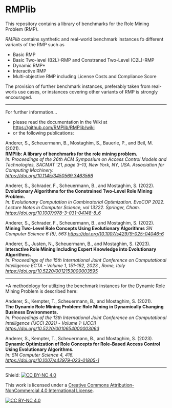 # RMPlib

This repository contains a library of benchmarks for the Role Mining Problem (RMP). 
 
_RMPlib_ contains synthetic and real-world benchmark instances fo different variants of the RMP such as
- Basic RMP
- Basic Two-level (B2L)-RMP and Constraned Two-Level (C2L)-RMP
- Dynamic RMP*
- Interactive RMP
- Multi-objective RMP including License Costs and Compliance Score  

The provision of further benchmark instances, preferably taken from real-worls use cases, or instances covering other variants of RMP is strongly encouraged.

***

For further information...
- please read the documentation in the Wiki at https://github.com/RMPlib/RMPlib/wiki
- or the following publications:


Anderer, S., Scheuermann, B., Mostaghim, S., Bauerle, P., and Beil, M. (2021).    
**RMPlib: A library of benchmarks for the role mining problem.**    
_In: Proceedings of the 26th ACM Symposium on Access Control Models and Technologies, SACMAT ’21, page 3–13, New York, NY, USA. Association for Computing Machinery._    
_https://doi.org/10.1145/3450569.3463566_ 

Anderer, S., Schrader, F., Scheuermann, B., and Mostaghim, S. (2022).   
**Evolutionary Algorithms for the Constrained Two-Level Role Mining Problem.**  
_In: Evolutionary Computation in Combinatorial Optimization. EvoCOP 2022. Lecture Notes in Computer Science, vol 13222. Springer, Cham._   
_https://doi.org/10.1007/978-3-031-04148-8_6_

Anderer, S., Schrader, F., Scheuermann, B., and Mostaghim, S. (2022). 
**Mining Two-Level Role Concepts Using Evolutionary Algorithms**
_SN Computer Science 6 (6), 563_
_https://doi.org/10.1007/s42979-025-04046-6_

Anderer, S., Justen, N., Scheuermann, B., and Mostaghim, S. (2023).   
**Interactive Role Mining Including Expert Knowledge into Evolutionary Algorithms.**    
_In: Proceedings of the 15th International Joint Conference on Computational Intelligence ECTA - Volume 1, 151-162, 2023 , Rome, Italy_   
_https://doi.org/10.5220/0012153000003595_   
***

*A methodology for utilizing the benchmark instances for the Dynamic Role Mining Problem is described here:   

Anderer, S., Kempter, T., Scheuermann, B., and Mostaghim, S. (2021).    
**The Dynamic Role Mining Problem: Role Mining in Dynamically Changing Business Environments.**   
_In: Proceedings of the 13th International Joint Conference on Computational Intelligence (IJCCI 2021) - Volume 1: IJCCI}_   
_https://doi.org/10.5220/0010654000003063_
   
Anderer, S., Kempter, T., Scheuermann, B., and Mostaghim, S. (2023).      
**Dynamic Optimization of Role Concepts for Role-Based Access Control Using Evolutionary Algorithms.**   
_In: SN Computer Science 4, 416._    
_https://doi.org/10.1007/s42979-023-01805-1_   

***

Shield: [![CC BY-NC 4.0][cc-by-nc-shield]][cc-by-nc]
 
This work is licensed under a
[Creative Commons Attribution-NonCommercial 4.0 International License][cc-by-nc].
 
[![CC BY-NC 4.0][cc-by-nc-image]][cc-by-nc]
 
[cc-by-nc]: https://creativecommons.org/licenses/by-nc/4.0/
[cc-by-nc-image]: https://licensebuttons.net/l/by-nc/4.0/88x31.png
[cc-by-nc-shield]: https://img.shields.io/badge/License-CC%20BY--NC%204.0-lightgrey.svg


